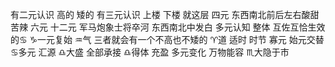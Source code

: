 有二元认识 高的 矮的
有三元认识 上楼 下楼 就这层
四元 东西南北前后左右酸甜苦辣
六元 十二元 军马炮象士将卒河 东西南北中发白
多元认知 整体 互佐互恰生效的♋︎
♑︎一元复始 ♒︎气 三者就会有一个不高也不矮的
♈︎道 适时 时节 寡元 始元交替
♋︎多元 汇源
♎︎大盛 全部承接 ♎︎得体 充盈 多元变化 万物能容
♏︎大隐于市
